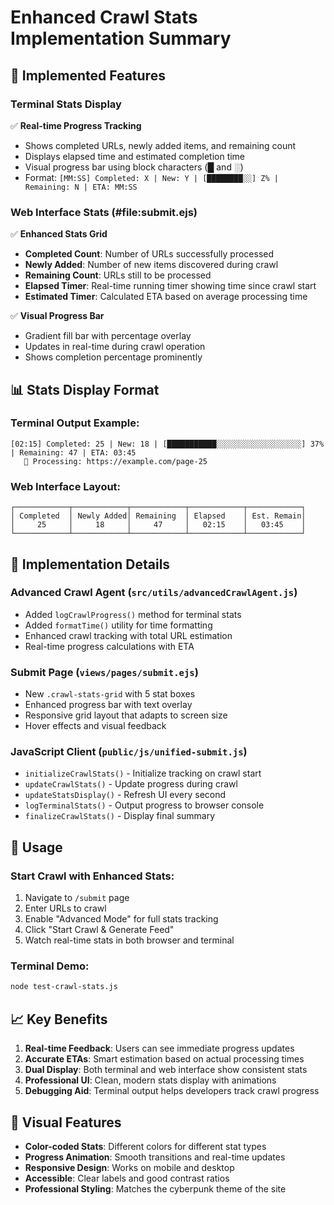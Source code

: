 # Enhanced Crawl Stats Implementation Summary

## 🎯 Implemented Features

### Terminal Stats Display
✅ **Real-time Progress Tracking**
- Shows completed URLs, newly added items, and remaining count
- Displays elapsed time and estimated completion time
- Visual progress bar using block characters (█ and ░)
- Format: `[MM:SS] Completed: X | New: Y | [████████░░] Z% | Remaining: N | ETA: MM:SS`

### Web Interface Stats (#file:submit.ejs)

✅ **Enhanced Stats Grid**
- **Completed Count**: Number of URLs successfully processed
- **Newly Added**: Number of new items discovered during crawl
- **Remaining Count**: URLs still to be processed
- **Elapsed Timer**: Real-time running timer showing time since crawl start
- **Estimated Timer**: Calculated ETA based on average processing time

✅ **Visual Progress Bar**
- Gradient fill bar with percentage overlay
- Updates in real-time during crawl operation
- Shows completion percentage prominently

## 📊 Stats Display Format

### Terminal Output Example:
```
[02:15] Completed: 25 | New: 18 | [███████████░░░░░░░░░░░░░░░░░░░] 37% | Remaining: 47 | ETA: 03:45
   📡 Processing: https://example.com/page-25
```

### Web Interface Layout:
```
┌────────────┬────────────┬────────────┬────────────┬────────────┐
│ Completed  │ Newly Added│ Remaining  │ Elapsed    │ Est. Remain│
│     25     │     18     │     47     │   02:15    │   03:45    │
└────────────┴────────────┴────────────┴────────────┴────────────┘
```

## 🔧 Implementation Details

### Advanced Crawl Agent (`src/utils/advancedCrawlAgent.js`)
- Added `logCrawlProgress()` method for terminal stats
- Added `formatTime()` utility for time formatting
- Enhanced crawl tracking with total URL estimation
- Real-time progress calculations with ETA

### Submit Page (`views/pages/submit.ejs`)
- New `.crawl-stats-grid` with 5 stat boxes
- Enhanced progress bar with text overlay
- Responsive grid layout that adapts to screen size
- Hover effects and visual feedback

### JavaScript Client (`public/js/unified-submit.js`)
- `initializeCrawlStats()` - Initialize tracking on crawl start
- `updateCrawlStats()` - Update progress during crawl
- `updateStatsDisplay()` - Refresh UI every second
- `logTerminalStats()` - Output progress to browser console
- `finalizeCrawlStats()` - Display final summary

## 🚀 Usage

### Start Crawl with Enhanced Stats:
1. Navigate to `/submit` page
2. Enter URLs to crawl
3. Enable "Advanced Mode" for full stats tracking
4. Click "Start Crawl & Generate Feed"
5. Watch real-time stats in both browser and terminal

### Terminal Demo:
```bash
node test-crawl-stats.js
```

## 📈 Key Benefits

1. **Real-time Feedback**: Users can see immediate progress updates
2. **Accurate ETAs**: Smart estimation based on actual processing times
3. **Dual Display**: Both terminal and web interface show consistent stats
4. **Professional UI**: Clean, modern stats display with animations
5. **Debugging Aid**: Terminal output helps developers track crawl progress

## 🎨 Visual Features

- **Color-coded Stats**: Different colors for different stat types
- **Progress Animation**: Smooth transitions and real-time updates
- **Responsive Design**: Works on mobile and desktop
- **Accessible**: Clear labels and good contrast ratios
- **Professional Styling**: Matches the cyberpunk theme of the site

